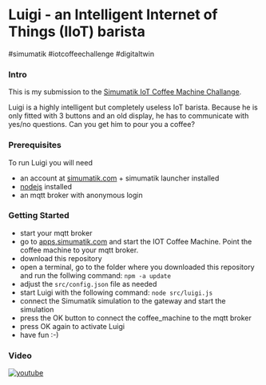 # Luigi - an Intelligent Internet of Things (IIoT) barista

#simumatik #iotcoffeechallenge #digitaltwin

### Intro
This is my submission to the [Simumatik IoT Coffee Machine Challange](https://academy.simumatik.com/iot-challenge/). 

Luigi is a highly intelligent but completely useless IoT barista. Because he is only fitted with 3 buttons and an old display, he has to communicate with yes/no questions. Can you get him to pour you a coffee?

### Prerequisites
To run Luigi you will need
* an account at [simumatik.com](https://simumatik.com/) + simumatik launcher installed
* [nodejs](https://nodejs.org/) installed
* an mqtt broker with anonymous login


### Getting Started
* start your mqtt broker
* go to [apps.simumatik.com](https://apps.simumatik.com) and start the IOT Coffee Machine. Point the coffee machine to your mqtt broker.
* download this repository
* open a terminal, go to the folder where you downloaded this repository and run the follwing command: `npm -a update`
* adjust the `src/config.json` file as needed
* start Luigi with the following command: `node src/luigi.js`
* connect the Simumatik simulation to the gateway and start the simulation
* press the OK button to connect the coffee_machine to the mqtt broker
* press OK again to activate Luigi
* have fun :-)

### Video
[![youtube](https://img.youtube.com/vi/xcjudPhLdfc/0.jpg)](https://youtu.be/xcjudPhLdfc)

